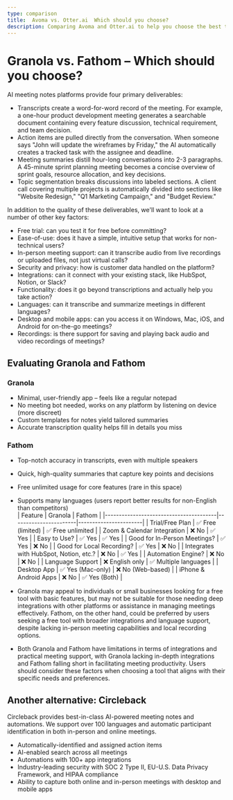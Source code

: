 ```yaml
---
type: comparison
title:  Avoma vs. Otter.ai  Which should you choose?
description: Comparing Avoma and Otter.ai to help you choose the best transcription tool. Explore features, pricing, and an alternative option, Circleback.
---
```


# Granola vs. Fathom – Which should you choose?  
AI meeting notes platforms provide four primary deliverables:  
  
* Transcripts create a word-for-word record of the meeting. For example, a one-hour product development meeting generates a searchable document containing every feature discussion, technical requirement, and team decision.  
* Action items are pulled directly from the conversation. When someone says "John will update the wireframes by Friday," the AI automatically creates a tracked task with the assignee and deadline.  
* Meeting summaries distill hour-long conversations into 2-3 paragraphs. A 45-minute sprint planning meeting becomes a concise overview of sprint goals, resource allocation, and key decisions.  
* Topic segmentation breaks discussions into labeled sections. A client call covering multiple projects is automatically divided into sections like "Website Redesign," "Q1 Marketing Campaign," and "Budget Review."  
  
In addition to the quality of these deliverables, we'll want to look at a number of other key factors:  
  
* Free trial: can you test it for free before committing?  
* Ease-of-use: does it have a simple, intuitive setup that works for non-technical users?  
* In-person meeting support: can it transcribe audio from live recordings or uploaded files, not just virtual calls?  
* Security and privacy: how is customer data handled on the platform?  
* Integrations: can it connect with your existing stack, like HubSpot, Notion, or Slack?  
* Functionality: does it go beyond transcriptions and actually help you take action?  
* Languages: can it transcribe and summarize meetings in different languages?  
* Desktop and mobile apps: can you access it on Windows, Mac, iOS, and Android for on-the-go meetings?  
* Recordings: is there support for saving and playing back audio and video recordings of meetings?    
## Evaluating Granola and Fathom  
### Granola
- Minimal, user-friendly app – feels like a regular notepad
- No meeting bot needed, works on any platform by listening on device (more discreet)
- Custom templates for notes yield tailored summaries
- Accurate transcription quality helps fill in details you miss

### Fathom
- Top-notch accuracy in transcripts, even with multiple speakers
- Quick, high-quality summaries that capture key points and decisions
- Free unlimited usage for core features (rare in this space)
- Supports many languages (users report better results for non-English than competitors)  
| Feature                                | Granola               | Fathom                |
|----------------------------------------|-----------------------|-----------------------|
| Trial/Free Plan                        | ✅ Free (limited)     | ✅ Free unlimited     |
| Zoom & Calendar Integration            | ❌ No                 | ✅ Yes                |
| Easy to Use?                           | ✅ Yes                | ✅ Yes                |
| Good for In-Person Meetings?           | ✅ Yes                | ❌ No                 |
| Good for Local Recording?              | ✅ Yes                | ❌ No                 |
| Integrates with HubSpot, Notion, etc.? | ❌ No                 | ✅ Yes                |
| Automation Engine?                     | ❌ No                 | ❌ No                 |
| Language Support                       | ❌ English only       | ✅ Multiple languages |
| Desktop App                            | ✅ Yes (Mac-only)     | ❌ No (Web-based)     |
| iPhone & Android Apps                  | ❌ No                 | ✅ Yes (Both)         |  
- Granola may appeal to individuals or small businesses looking for a free tool with basic features, but may not be suitable for those needing deep integrations with other platforms or assistance in managing meetings effectively. Fathom, on the other hand, could be preferred by users seeking a free tool with broader integrations and language support, despite lacking in-person meeting capabilities and local recording options.

- Both Granola and Fathom have limitations in terms of integrations and practical meeting support, with Granola lacking in-depth integrations and Fathom falling short in facilitating meeting productivity. Users should consider these factors when choosing a tool that aligns with their specific needs and preferences.  
## Another alternative: Circleback  
Circleback provides best-in-class AI-powered meeting notes and automations. We support over 100 languages and automatic participant identification in both in-person and online meetings.  
  
* Automatically-identified and assigned action items  
* AI-enabled search across all meetings  
* Automations with 100+ app integrations  
* Industry-leading security with SOC 2 Type II, EU-U.S. Data Privacy Framework, and HIPAA compliance  
* Ability to capture both online and in-person meetings with desktop and mobile apps  